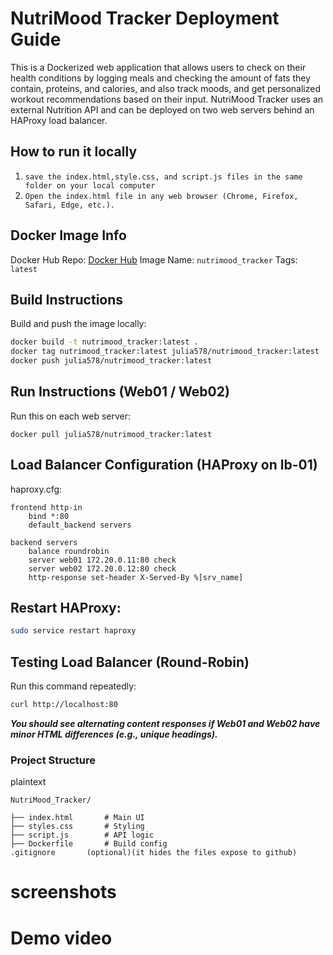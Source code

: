 # NutriMood Tracker  Deployment Guide

This is a Dockerized web application that allows users to check on their health conditions by logging meals and checking the amount of fats they contain, proteins, and calories, and also track moods, and get personalized workout recommendations based on their input. NutriMood Tracker uses an external Nutrition API and can be deployed on two web servers behind an HAProxy load balancer.

## How to run it locally 
1. `save the index.html,style.css, and script.js files in the same folder on your local computer`
2. `Open the index.html file in any web browser (Chrome, Firefox, Safari, Edge, etc.).`


## Docker Image Info

Docker Hub Repo: [Docker Hub](https://hub.docker.com/repository/docker/julia578/nutrimood_tracker)
Image Name: `nutrimood_tracker`
Tags: `latest`

## Build Instructions

Build and push the image locally:

 ```bash
docker build -t nutrimood_tracker:latest .
docker tag nutrimood_tracker:latest julia578/nutrimood_tracker:latest
docker push julia578/nutrimood_tracker:latest
```
## Run Instructions (Web01 / Web02)

Run this on each web server:
```
docker pull julia578/nutrimood_tracker:latest
```

## Load Balancer Configuration (HAProxy on lb-01)

 haproxy.cfg:
```
frontend http-in
    bind *:80
    default_backend servers

backend servers
    balance roundrobin
    server web01 172.20.0.11:80 check
    server web02 172.20.0.12:80 check
    http-response set-header X-Served-By %[srv_name]
```

## Restart HAProxy:

```bash
sudo service restart haproxy
```

## Testing Load Balancer (Round-Robin)

Run this command repeatedly:

```bash
curl http://localhost:80
```

***You should see alternating content responses if Web01 and Web02 have minor HTML differences (e.g., unique headings).***

### Project Structure

plaintext
```
NutriMood_Tracker/

├── index.html       # Main UI
├── styles.css       # Styling
├── script.js        # API logic
├── Dockerfile       # Build config
.gitignore       (optional)(it hides the files expose to github)
```


# screenshots

# Demo video 




